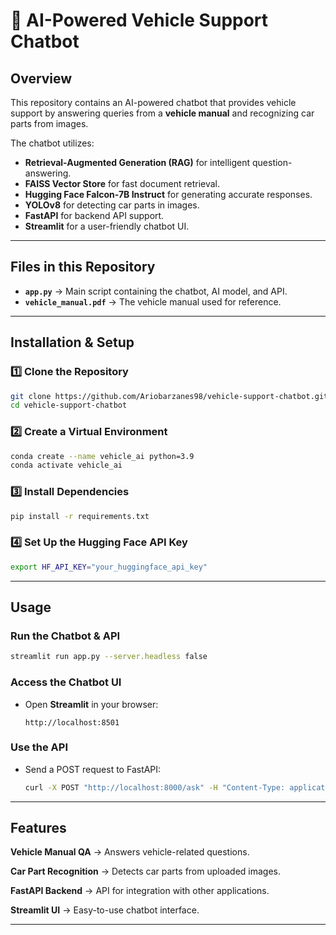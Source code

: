 # 🚗 AI-Powered Vehicle Support Chatbot

## Overview
This repository contains an AI-powered chatbot that provides vehicle support by answering queries from a **vehicle manual** and recognizing car parts from images.

The chatbot utilizes:
- **Retrieval-Augmented Generation (RAG)** for intelligent question-answering.
- **FAISS Vector Store** for fast document retrieval.
- **Hugging Face Falcon-7B Instruct** for generating accurate responses.
- **YOLOv8** for detecting car parts in images.
- **FastAPI** for backend API support.
- **Streamlit** for a user-friendly chatbot UI.

---

## Files in this Repository
- **`app.py`** → Main script containing the chatbot, AI model, and API.
- **`vehicle_manual.pdf`** → The vehicle manual used for reference.

---

## Installation & Setup

### **1️⃣ Clone the Repository**
```bash
git clone https://github.com/Ariobarzanes98/vehicle-support-chatbot.git
cd vehicle-support-chatbot
```

### **2️⃣ Create a Virtual Environment**
```bash
conda create --name vehicle_ai python=3.9
conda activate vehicle_ai
```

### **3️⃣ Install Dependencies**
```bash
pip install -r requirements.txt
```

### **4️⃣ Set Up the Hugging Face API Key**
```bash
export HF_API_KEY="your_huggingface_api_key"
```

---

## Usage

### **Run the Chatbot & API**
```bash
streamlit run app.py --server.headless false
```

### **Access the Chatbot UI**
- Open **Streamlit** in your browser:
  ```
  http://localhost:8501
  ```

### **Use the API**
- Send a POST request to FastAPI:
  ```bash
  curl -X POST "http://localhost:8000/ask" -H "Content-Type: application/json" -d '{"query": "When should I change engine oil?"}'
  ```

---

## Features
 **Vehicle Manual QA** → Answers vehicle-related questions.

 **Car Part Recognition** → Detects car parts from uploaded images.

 **FastAPI Backend** → API for integration with other applications.
 
 **Streamlit UI** → Easy-to-use chatbot interface.

---




